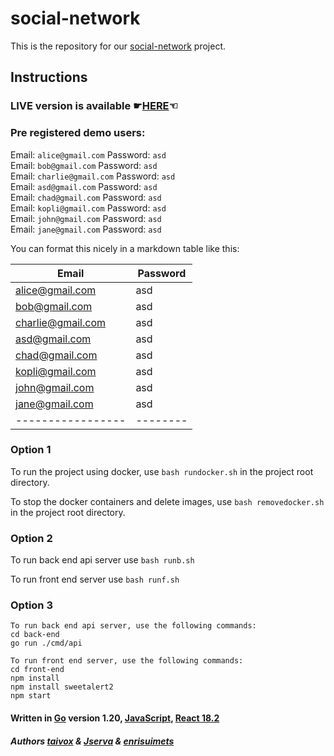# social-network

This is the repository for our [social-network](https://01.kood.tech/git/root/public/src/branch/master/subjects/social-network) project.

## Instructions

### LIVE version is available &#9755;[HERE](http://176.112.158.22:3000/)&#9756;

### Pre registered demo users:

Email: `alice@gmail.com` Password: `asd` <br>
Email: `bob@gmail.com` Password: `asd` <br>
Email: `charlie@gmail.com` Password: `asd` <br>
Email: `asd@gmail.com` Password: `asd` <br>
Email: `chad@gmail.com` Password: `asd` <br>
Email: `kopli@gmail.com` Password: `asd` <br>
Email: `john@gmail.com` Password: `asd` <br>
Email: `jane@gmail.com` Password: `asd` <br>

You can format this nicely in a markdown table like this:

| Email             | Password |
| ----------------- | -------- |
| alice@gmail.com   | asd      |
| bob@gmail.com     | asd      |
| charlie@gmail.com | asd      |
| asd@gmail.com     | asd      |
| chad@gmail.com    | asd      |
| kopli@gmail.com   | asd      |
| john@gmail.com    | asd      |
| jane@gmail.com    | asd      |
| ----------------- | -------- |

### Option 1

To run the project using docker, use `bash rundocker.sh` in the project root directory.

To stop the docker containers and delete images, use `bash removedocker.sh` in the project root directory.

### Option 2

To run back end api server use `bash runb.sh`

To run front end server use `bash runf.sh`

### Option 3

```
To run back end api server, use the following commands:
cd back-end
go run ./cmd/api

To run front end server, use the following commands:
cd front-end
npm install
npm install sweetalert2
npm start
```

#### Written in [Go](https://go.dev/) version 1.20, [JavaScript](https://en.wikipedia.org/wiki/JavaScript), [React 18.2](https://react.dev/)

##### Authors [taivox](https://01.kood.tech/git/taivox) & [Jserva](https://01.kood.tech/git/Jserva) & [enrisuimets](https://01.kood.tech/git/enrisuimets)
